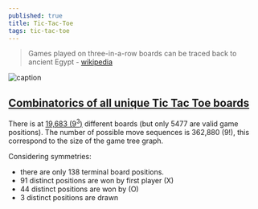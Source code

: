 ```yaml
---
published: true
title: Tic-Tac-Toe
tags: tic-tac-toe
---
```

> Games played on three-in-a-row boards can be traced back to ancient Egypt - [wikipedia](https://en.wikipedia.org/wiki/Tic-tac-toe)

![caption](https://upload.wikimedia.org/wikipedia/commons/thumb/1/1b/Tic-tac-toe-game-1.svg/958px-Tic-tac-toe-game-1.svg.png)

## [Combinatorics of all unique Tic Tac Toe boards](https://stackoverflow.com/questions/7466429/generate-a-list-of-all-unique-tic-tac-toe-boards)

There is at [19,683 ($9^3$)](https://en.wikipedia.org/wiki/Tic-tac-toe) different boards (but only 5477 are valid game positions). The number of possible move sequences is 362,880 ($9!$), this correspond to the size of the game tree graph.

Considering symmetries:
- there are only 138 terminal board positions. 
- 91 distinct positions are won by first player (X)
- 44 distinct positions are won by (O)
- 3 distinct positions are drawn




